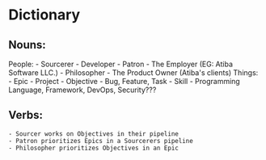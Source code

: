 # Dictionary

## Nouns:
People:
    - Sourcerer - Developer
    - Patron - The Employer (EG: Atiba Software LLC.)
    - Philosopher - The Product Owner (Atiba's clients)
Things:
    - Epic - Project
    - Objective - Bug, Feature, Task
    - Skill - Programming Language, Framework, DevOps, Security???

## Verbs:
    - Sourcer works on Objectives in their pipeline
    - Patron prioritizes Epics in a Sourcerers pipeline
    - Philosopher prioritizes Objectives in an Epic
